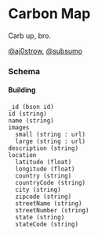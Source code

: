 # Carbon Map

Carb up, bro.

[@aj0strow](https://github.com/aj0strow), [@subsumo](https://github.com/subsumo)

### Schema

#### Building

```
_id (bson id)
id (string)
name (string)
images
  small (string : url)
  large (string : url)
description (string)
location
  latitude (float)
  longitude (float)
  country (string)
  countryCode (string)
  city (string)
  zipcode (string)
  streetName (string)
  streetNumber (string)
  state (string)
  stateCode (string)
```
